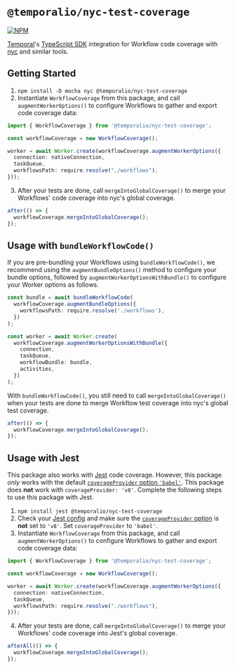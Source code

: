 # `@temporalio/nyc-test-coverage`

[![NPM](https://img.shields.io/npm/v/@temporalio/nyc-test-coverage?style=for-the-badge)](https://www.npmjs.com/package/@temporalio/nyc-test-coverage)

[Temporal](https://temporal.io)'s [TypeScript SDK](https://docs.temporal.io/typescript/introduction) integration for Workflow code coverage with [nyc](https://npmjs.com/package/nyc) and similar tools.

## Getting Started

1. `npm install -D mocha nyc @temporalio/nyc-test-coverage`
1. Instantiate `WorkflowCoverage` from this package, and call `augmentWorkerOptions()` to configure Workflows to gather and export code coverage data:

```ts
import { WorkflowCoverage } from '@temporalio/nyc-test-coverage';

const workflowCoverage = new WorkflowCoverage();

worker = await Worker.create(workflowCoverage.augmentWorkerOptions({
  connection: nativeConnection,
  taskQueue,
  workflowsPath: require.resolve("./workflows"),
}));
```

3. After your tests are done, call `mergeIntoGlobalCoverage()` to merge your Workflows' code coverage into nyc's global coverage.

```ts
after(() => {
  workflowCoverage.mergeIntoGlobalCoverage();
});
```

## Usage with `bundleWorkflowCode()`

If you are pre-bundling your Workflows using `bundleWorkflowCode()`, we recommend using the `augmentBundleOptions()` method to configure your bundle options, followed by `augmentWorkerOptionsWithBundle()` to configure your Worker options as follows.

```ts
const bundle = await bundleWorkflowCode(
  workflowCoverage.augmentBundleOptions({
    workflowsPath: require.resolve('./workflows'),
  })
);

const worker = await Worker.create(
  workflowCoverage.augmentWorkerOptionsWithBundle({
    connection,
    taskQueue,
    workflowBundle: bundle,
    activities,
  })
);
```

With `bundleWorkflowCode()`, you still need to call `mergeIntoGlobalCoverage()` when your tests are done to merge Workflow test coverage into nyc's global test coverage.

```ts
after(() => {
  workflowCoverage.mergeIntoGlobalCoverage();
});
```

## Usage with Jest

This package also works with [Jest](https://jestjs.io/) code coverage.
However, this package _only_ works with the default [`coverageProvider` option `'babel'`](https://jestjs.io/docs/configuration#coverageprovider-string).
This package does **not** work with `coverageProvider: 'v8'`.
Complete the following steps to use this package with Jest.

1. `npm install jest @temporalio/nyc-test-coverage`
2. Check your [Jest config](https://jestjs.io/docs/configuration) and make sure the [`coverageProvider` option](https://jestjs.io/docs/configuration#coverageprovider-string) is **not** set to `'v8'`. Set `coverageProvider` to `'babel'`.
3. Instantiate `WorkflowCoverage` from this package, and call `augmentWorkerOptions()` to configure Workflows to gather and export code coverage data:

```ts
import { WorkflowCoverage } from '@temporalio/nyc-test-coverage';

const workflowCoverage = new WorkflowCoverage();

worker = await Worker.create(workflowCoverage.augmentWorkerOptions({
  connection: nativeConnection,
  taskQueue,
  workflowsPath: require.resolve("./workflows"),
}));
```

4. After your tests are done, call `mergeIntoGlobalCoverage()` to merge your Workflows' code coverage into Jest's global coverage.

```ts
afterAll(() => {
  workflowCoverage.mergeIntoGlobalCoverage();
});
```